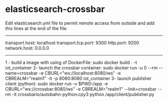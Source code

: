 # elasticsearch-crossbar
Edit elasticsearch.yml file to permit remote access from outside and add this lines at the end of the file:
************************
transport.host: localhost 
transport.tcp.port: 9300 
http.port: 9200
network.host: 0.0.0.0
***********************

1 - build a image with using of DockerFile:
sudo docker build . -t iot_container
2- launch the crossbar container:
 sudo docker run -u 0 --rm --name=crossbar -e CBURL="ws://localhost:8080/ws" -e CBREALM="realm1" -it -p 8080:8080 iot_container
3- launch publisher client (python):
sudo docker run -v $PWD:/app -e CBURL="ws://crossbar:8080/ws" -e CBREALM="realm1" --link=crossbar --rm -it crossbario/autobahn-python:cpy3 python /app/client/publisher.py
